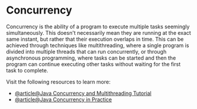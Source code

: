 # Concurrency

Concurrency is the ability of a program to execute multiple tasks seemingly simultaneously. This doesn't necessarily mean they are running at the exact same instant, but rather that their execution overlaps in time. This can be achieved through techniques like multithreading, where a single program is divided into multiple threads that can run concurrently, or through asynchronous programming, where tasks can be started and then the program can continue executing other tasks without waiting for the first task to complete.

Visit the following resources to learn more:

- [@article@Java Concurrency and Multithreading Tutorial](https://jenkov.com/tutorials/java-concurrency/index.html)
- [@article@Java Concurrency in Practice](https://www.baeldung.com/java-concurrency)